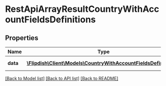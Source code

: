 # RestApiArrayResultCountryWithAccountFieldsDefinitions

## Properties
Name | Type | Description | Notes
------------ | ------------- | ------------- | -------------
**data** | [**\Flipdish\\Client\Models\CountryWithAccountFieldsDefinitions[]**](CountryWithAccountFieldsDefinitions.md) | Generic data object. | 

[[Back to Model list]](../README.md#documentation-for-models) [[Back to API list]](../README.md#documentation-for-api-endpoints) [[Back to README]](../README.md)


